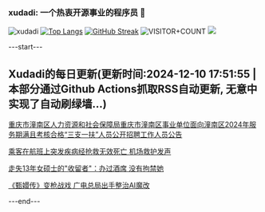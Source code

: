 ### xudadi: 一个热衷开源事业的程序员 👋

![xudadi](https://github-readme-stats-git-masterorgs-github-readme-stats-team.vercel.app/api?username=xudadi)
[![Top Langs](https://github-readme-stats.vercel.app/api/top-langs/?username=xudadi)](https://github.com/anuraghazra/github-readme-stats)
[![GitHub Streak](https://streak-stats.demolab.com?user=xudadi&locale=zh_Hans)](https://git.io/streak-stats)
![VISITOR+COUNT](https://komarev.com/ghpvc/?username=xudadi&label=VISITOR+COUNT)
![](https://raw.githubusercontent.com/xudadi/xudadi/main/assets/github-contribution-grid-snake.svg)


---start---

## Xudadi的每日更新(更新时间:2024-12-10 17:51:55 | 本部分通过Github Actions抓取RSS自动更新, 无意中实现了自动刷绿墙...)

[重庆市潼南区人力资源和社会保障局重庆市潼南区事业单位面向潼南区2024年服务期满且考核合格“三支一扶”人员公开招聘工作人员公告](https://www.gongkaoleida.com/article/2224612)

[乘客在航班上突发疾病经抢救无效死亡 机场救护发声](https://m.163.com/news/article/JJ204KJN053469LG.html)

[走失13年女硕士的"收留者"：办过酒席 没有拘禁她](https://m.163.com/news/article/JJ1T96TN053469LG.html)

[《甄嬛传》变枪战戏 广电总局出手整治AI魔改](https://m.163.com/news/article/JJ1UPQN8053469LG.html)

---end---
